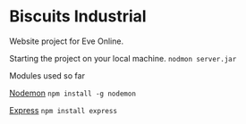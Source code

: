 # Biscuits Industrial
Website project for Eve Online.

Starting the project on your local machine.
``nodmon server.jar``

Modules used so far


[Nodemon](https://www.npmjs.com/package/nodemon)
``npm install -g nodemon``

[Express](https://www.npmjs.com/package/express)
``npm install express``
